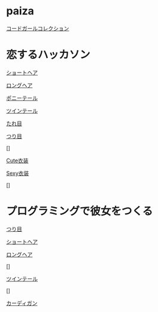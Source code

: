 # paiza

[コードガールコレクション](img/codegirl.png)

# 恋するハッカソン

[ショートヘア](hackathon/short-hair.py)

[ロングヘア](hackathon/long-hair.py)

[ポニーテール](hackathon/ponytail.py)

[ツインテール](hackathon/twintail.py)

[たれ目](hackathon/tareme.py)

[つり目](hackathon/turime.py)

[]

[Cute衣装](hackathon/Cute-isho.py)

[Sexy衣装](hackathon/Sexy-isho.py)

[]

# プログラミングで彼女をつくる

[つり目](kanojo/turime.py)

[ショートヘア](kanojo/short-hair.py)

[ロングヘア](kanojo/long-hair.py)

[]

[ツインテール](kanojo/twintail.py)

[]

[カーディガン](kanojo/cardigan.py)
